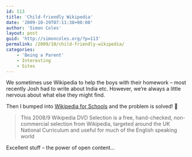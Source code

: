 ```yaml
---
id: 113
title: 'Child-friendly Wikipedia'
date: '2009-10-29T07:11:38+00:00'
author: 'Simon Coles'
layout: post
guid: 'http://simoncoles.org/?p=113'
permalink: /2009/10/child-friendly-wikipedia/
categories:
    - 'Being a Parent'
    - Interesting
    - Sites
---
```


We sometimes use Wikipedia to help the boys with their homework – most recently Josh had to write about India etc. However, we’re always a little nervous about what else they might find.

Then I bumped into [Wikipedia for Schools](http://schools-wikipedia.org/) and the problem is solved! 🙂

> This 2008/9 Wikipedia DVD Selection is a free, hand-checked, non-commercial selection from Wikipedia, targeted around the UK National Curriculum and useful for much of the English speaking world

Excellent stuff – the power of open content…